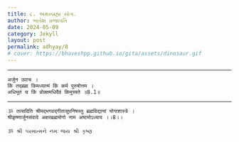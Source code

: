 ```yaml
---
title: ૮. અક્ષરબ્રહ્મ યોગ.
author: ભાવેશ પ્રજાપતિ
date: 2024-05-09
category: Jekyll
layout: post
permalink: adhyay/8
# cover: https://bhaveshpp.github.io/gita/assets/dinosaur.gif
---
```


----------

```
अर्जुन उवाच ।
किं तद्ब्रह्म किमध्यात्मं किं कर्म पुरुषोत्तम ।
अधिभूतं च किं प्रोक्तमधिदैवं किमुच्यते ॥8.1॥
```
> 

> 

----------

```
ૐ तत्सदिति श्रीमद्भगवद्गीतासूपनिषस्तु ब्रह्मविद्यायां योगाशास्त्रे ।
श्रीकृष्णार्जुनसंवादे अक्षरब्रह्मयोगो नाम अष्टमोऽध्याय ।।8।।
```

`ૐ શ્રી પરમાત્મને નમઃ`
`જય શ્રી કૃષ્ણ`